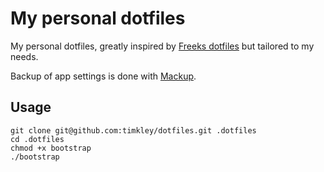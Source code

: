 # My personal dotfiles

My personal dotfiles, greatly inspired by [Freeks dotfiles](https://github.com/freekmurze/dotfiles) but tailored to my needs.

Backup of app settings is done with [Mackup](https://github.com/lra/mackup).

## Usage

```shell
git clone git@github.com:timkley/dotfiles.git .dotfiles
cd .dotfiles
chmod +x bootstrap
./bootstrap
```